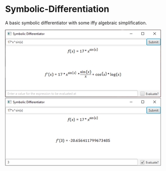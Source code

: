 # Symbolic-Differentiation
A basic symbolic differentiator with some iffy algebraic simplification.

![derivative](https://github.com/Bracktus/Symbolic-Differentiation/blob/main/images/expression.PNG)
![expression](https://github.com/Bracktus/Symbolic-Differentiation/blob/main/images/evaluated.PNG)
